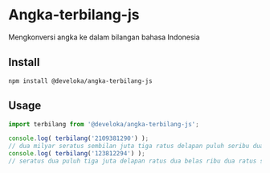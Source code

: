 # Angka-terbilang-js
Mengkonversi angka ke dalam bilangan bahasa Indonesia

## Install

```
npm install @develoka/angka-terbilang-js
```

## Usage

```js
import terbilang from '@develoka/angka-terbilang-js';

console.log( terbilang('2109381290') );
// dua milyar seratus sembilan juta tiga ratus delapan puluh seribu dua ratus sembilan puluh
console.log( terbilang('123812294') );
// seratus dua puluh tiga juta delapan ratus dua belas ribu dua ratus sembilan puluh empat
```
